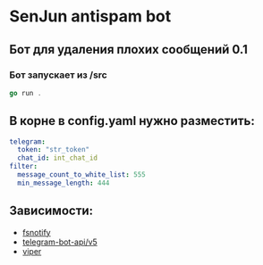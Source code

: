 # SenJun antispam bot 

## Бот для удаления плохих сообщений 0.1

### Бот запускает из /src
```go
go run .
```

## В корне в config.yaml нужно разместить:
```yaml
telegram:
  token: "str_token"
  chat_id: int_chat_id
filter:
  message_count_to_white_list: 555
  min_message_length: 444
```

## Зависимости:
- [fsnotify](https://github.com/fsnotify/fsnotify)
- [telegram-bot-api/v5](https://github.com/go-telegram-bot-api/telegram-bot-api)
- [viper](https://github.com/spf13/viper)